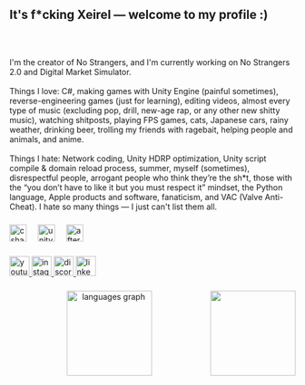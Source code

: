 <h2 align="left">It's f*cking Xeirel — welcome to my profile :)</h2>

###

<br clear="both">

###

<p align="left">I'm the creator of No Strangers, and I'm currently working on No Strangers 2.0 and Digital Market Simulator.<br><br>Things I love: C#, making games with Unity Engine (painful sometimes), reverse-engineering games (just for learning), editing videos, almost every type of music (excluding pop, drill, new-age rap, or any other new shitty music), watching shitposts, playing FPS games, cats, Japanese cars, rainy weather, drinking beer, trolling my friends with ragebait, helping people and animals, and anime.<br><br>Things I hate: Network coding, Unity HDRP optimization, Unity script compile & domain reload process, summer, myself (sometimes), disrespectful people, arrogant people who think they’re the sh*t, those with the “you don’t have to like it but you must respect it” mindset, the Python language, Apple products and software, fanaticism, and VAC (Valve Anti-Cheat). I hate so many things — I just can't list them all.</p>

###

<div align="left">
  <img src="https://cdn.jsdelivr.net/gh/devicons/devicon/icons/csharp/csharp-original.svg" height="30" alt="csharp logo"  />
  <img width="12" />
  <img src="https://cdn.jsdelivr.net/gh/devicons/devicon/icons/unity/unity-original.svg" height="30" alt="unity logo"  />
  <img width="12" />
  <img src="https://cdn.jsdelivr.net/gh/devicons/devicon/icons/aftereffects/aftereffects-original.svg" height="30" alt="aftereffects logo"  />
</div>

###

<div align="left">
  <a href="https://www.youtube.com/@XeirelSoftware" target="_blank">
    <img src="https://img.shields.io/static/v1?message=Youtube&logo=youtube&label=&color=FF0000&logoColor=white&labelColor=&style=for-the-badge" height="35" alt="youtube logo"  />
  </a>
  <a href="https://www.instagram.com/xeirelz/" target="_blank">
    <img src="https://img.shields.io/static/v1?message=Instagram&logo=instagram&label=&color=E4405F&logoColor=white&labelColor=&style=for-the-badge" height="35" alt="instagram logo"  />
  </a>
  <a href="https://discord.gg/5GDJ53ZKyq" target="_blank">
    <img src="https://img.shields.io/static/v1?message=Discord&logo=discord&label=&color=7289DA&logoColor=white&labelColor=&style=for-the-badge" height="35" alt="discord logo"  />
  </a>
  <a href="https://www.linkedin.com/in/altayertekin/" target="_blank">
    <img src="https://img.shields.io/static/v1?message=LinkedIn&logo=linkedin&label=&color=0077B5&logoColor=white&labelColor=&style=for-the-badge" height="35" alt="linkedin logo"  />
  </a>
</div>

###

<img align="right" height="150" src="https://media1.tenor.com/m/xxgy9ivB2rUAAAAd/cats-plushies.gif"  />

###

<div align="center">
  <img src="https://github-readme-stats.vercel.app/api/top-langs?username=xeirel&locale=en&hide_title=false&layout=compact&card_width=320&langs_count=5&theme=dracula&hide_border=false" height="150" alt="languages graph"  />
</div>

###
